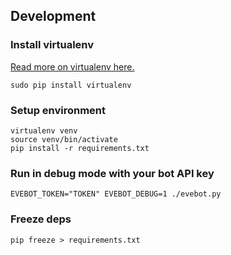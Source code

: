 ## Development

### Install virtualenv

[Read more on virtualenv here.](http://docs.python-guide.org/en/latest/dev/virtualenvs/)

```
sudo pip install virtualenv
```

### Setup environment

```
virtualenv venv
source venv/bin/activate
pip install -r requirements.txt
```

### Run in debug mode with your bot API key

`EVEBOT_TOKEN="TOKEN" EVEBOT_DEBUG=1 ./evebot.py`

### Freeze deps

```
pip freeze > requirements.txt
```